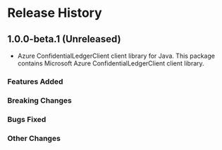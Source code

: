 # Release History

## 1.0.0-beta.1 (Unreleased)

- Azure ConfidentialLedgerClient client library for Java. This package contains Microsoft Azure ConfidentialLedgerClient client library.

### Features Added

### Breaking Changes

### Bugs Fixed

### Other Changes
